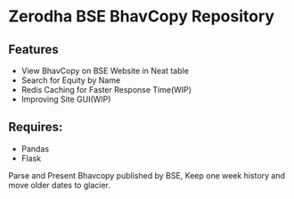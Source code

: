 # Zerodha BSE BhavCopy Repository
## Features
- View BhavCopy on BSE Website in Neat table
- Search for Equity by Name
- Redis Caching for Faster Response Time(WIP)
- Improving Site GUI(WIP)

## Requires:
- Pandas
- Flask

Parse and Present Bhavcopy published by BSE, Keep one week history and move older dates to glacier.

